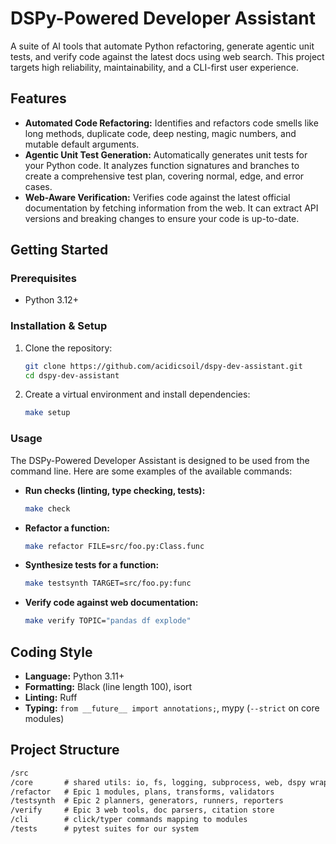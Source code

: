 # DSPy-Powered Developer Assistant

A suite of AI tools that automate Python refactoring, generate agentic unit tests, and verify code against the latest docs using web search. This project targets high reliability, maintainability, and a CLI-first user experience.

## Features

* **Automated Code Refactoring:** Identifies and refactors code smells like long methods, duplicate code, deep nesting, magic numbers, and mutable default arguments.
* **Agentic Unit Test Generation:** Automatically generates unit tests for your Python code. It analyzes function signatures and branches to create a comprehensive test plan, covering normal, edge, and error cases.
* **Web-Aware Verification:** Verifies code against the latest official documentation by fetching information from the web. It can extract API versions and breaking changes to ensure your code is up-to-date.

## Getting Started

### Prerequisites

* Python 3.12+

### Installation & Setup

1. Clone the repository:

    ```bash
    git clone https://github.com/acidicsoil/dspy-dev-assistant.git
    cd dspy-dev-assistant
    ```

2. Create a virtual environment and install dependencies:

    ```bash
    make setup
    ```

### Usage

The DSPy-Powered Developer Assistant is designed to be used from the command line. Here are some examples of the available commands:

* **Run checks (linting, type checking, tests):**

    ```bash
    make check
    ```

* **Refactor a function:**

    ```bash
    make refactor FILE=src/foo.py:Class.func
    ```

* **Synthesize tests for a function:**

    ```bash
    make testsynth TARGET=src/foo.py:func
    ```

* **Verify code against web documentation:**

    ```bash
    make verify TOPIC="pandas df explode"
    ```

## Coding Style

* **Language:** Python 3.11+
* **Formatting:** Black (line length 100), isort
* **Linting:** Ruff
* **Typing:** `from __future__ import annotations;`, mypy (`--strict` on core modules)

## Project Structure

```markdown
/src
/core       # shared utils: io, fs, logging, subprocess, web, dspy wrappers
/refactor   # Epic 1 modules, plans, transforms, validators
/testsynth  # Epic 2 planners, generators, runners, reporters
/verify     # Epic 3 web tools, doc parsers, citation store
/cli        # click/typer commands mapping to modules
/tests      # pytest suites for our system
```
